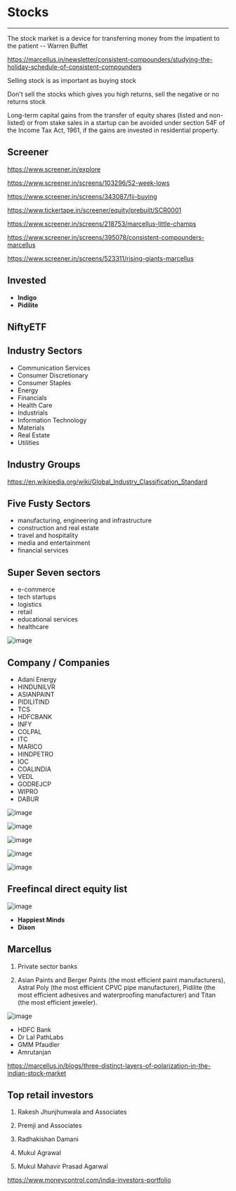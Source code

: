 # Stocks

---

The stock market is a device for transferring money from the impatient to the patient -- Warren Buffet

<https://marcellus.in/newsletter/consistent-compounders/studying-the-holiday-schedule-of-consistent-compounders>

Selling stock is as important as buying stock

Don't sell the stocks which gives you high returns, sell the negative or no returns stock

Long-term capital gains from the transfer of equity shares (listed and non-listed) or from stake sales in a startup can be avoided under section 54F of the Income Tax Act, 1961, if the gains are invested in residential property.

## Screener

<https://www.screener.in/explore>

<https://www.screener.in/screens/103296/52-week-lows>

<https://www.screener.in/screens/343087/fii-buying>

<https://www.tickertape.in/screener/equity/prebuilt/SCR0001>

<https://www.screener.in/screens/218753/marcellus-little-champs>

<https://www.screener.in/screens/395078/consistent-compounders-marcellus>

<https://www.screener.in/screens/523311/rising-giants-marcellus>

## Invested

- **Indigo**
- **Pidilite**

## NiftyETF

## Industry Sectors

- Communication Services
- Consumer Discretionary
- Consumer Staples
- Energy
- Financials
- Health Care
- Industrials
- Information Technology
- Materials
- Real Estate
- Utilities

## Industry Groups

<https://en.wikipedia.org/wiki/Global_Industry_Classification_Standard>

## Five Fusty Sectors

- manufacturing, engineering and infrastructure
- construction and real estate
- travel and hospitality
- media and entertainment
- financial services

## Super Seven sectors

- e-commerce
- tech startups
- logistics
- retail
- educational services
- healthcare

![image](media/TODO-Financial-Finance-Investing_Stocks-image1.png)

## Company / Companies

- Adani Energy
- HINDUNILVR
- ASIANPAINT
- PIDILITIND
- TCS
- HDFCBANK
- INFY
- COLPAL
- ITC
- MARICO
- HINDPETRO
- IOC
- COALINDIA
- VEDL
- GODREJCP
- WIPRO
- DABUR

![image](media/TODO-Financial-Finance-Investing_Stocks-image2.jpeg)

![image](media/TODO-Financial-Finance-Investing_Stocks-image3.jpg)

![image](media/TODO-Financial-Finance-Investing_Stocks-image4.jpg)

![image](media/TODO-Financial-Finance-Investing_Stocks-image5.jpg)

![image](media/TODO-Financial-Finance-Investing_Stocks-image6.jpeg)

## Freefincal direct equity list

![image](media/TODO-Financial-Finance-Investing_Stocks-image7.jpeg)

- **Happiest Minds**
- **Dixon**

## Marcellus

1. Private sector banks

2. Asian Paints and Berger Paints (the most efficient paint manufacturers), Astral Poly (the most efficient CPVC pipe manufacturer), Pidilite (the most efficient adhesives and waterproofing manufacturer) and Titan (the most efficient jeweler).

![image](media/TODO-Financial-Finance-Investing_Stocks-image8.png)

- HDFC Bank
- Dr Lal PathLabs
- GMM Pfaudler
- Amrutanjan

<https://marcellus.in/blogs/three-distinct-layers-of-polarization-in-the-indian-stock-market>

## Top retail investors

1. Rakesh Jhunjhunwala and Associates

2. Premji and Associates

3. Radhakishan Damani

4. Mukul Agrawal

5. Mukul Mahavir Prasad Agarwal

<https://www.moneycontrol.com/india-investors-portfolio>
